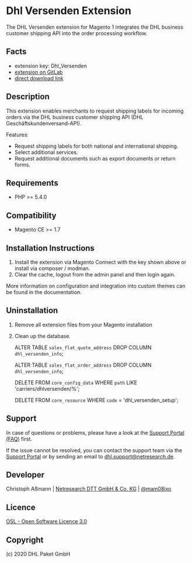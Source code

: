 Dhl Versenden Extension
=======================

The DHL Versenden extension for Magento 1 integrates the DHL business customer
shipping API into the order processing workflow.

Facts
-----
- extension key: Dhl_Versenden
- [extension on GitLab](https://git.netresearch.de/dhl/versenden-m1)
- [direct download link](https://git.netresearch.de/dhl/versenden-m1/repository/1.5.1/archive.tar.gz)

Description
-----------
This extension enables merchants to request shipping labels for incoming orders
via the DHL business customer shipping API (DHL Geschäftskundenversand-API).

Features:

* Request shipping labels for both national and international shipping.
* Select additional services.
* Request additional documents such as export documents or return forms.

Requirements
------------
- PHP >= 5.4.0

Compatibility
-------------
- Magento CE >= 1.7

Installation Instructions
-------------------------

1. Install the extension via Magento Connect with the key shown above or install
   via composer / modman.
2. Clear the cache, logout from the admin panel and then login again.

More information on configuration and integration into custom themes can be found
in the documentation.

Uninstallation
--------------
1. Remove all extension files from your Magento installation
2. Clean up the database.


    ALTER TABLE `sales_flat_quote_address` DROP COLUMN `dhl_versenden_info`;

    ALTER TABLE `sales_flat_order_address` DROP COLUMN `dhl_versenden_info`;

    DELETE FROM `core_config_data` WHERE `path` LIKE 'carriers/dhlversenden/%';
    
    DELETE FROM `core_resource` WHERE `code` = 'dhl_versenden_setup';

Support
-------
In case of questions or problems, please have a look at the
[Support Portal (FAQ)](https://dhl.support.netresearch.de/) first.

If the issue cannot be resolved, you can contact the support team via the
[Support Portal](https://dhl.support.netresearch.de/) or by sending an email
to <dhl.support@netresearch.de>.

Developer
---------
Christoph Aßmann | [Netresearch DTT GmbH & Co. KG](https://www.netresearch.de/) | [@mam08ixo](https://twitter.com/mam08ixo)

Licence
-------
[OSL - Open Software Licence 3.0](http://opensource.org/licenses/osl-3.0.php)

Copyright
---------
(c) 2020 DHL Paket GmbH
